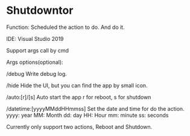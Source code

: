 # Shutdowntor

Function:
Scheduled the action to do. And do it.

IDE:  Visual Studio 2019

Support args call by cmd

Args options(optional):

/debug
Write debug log.

/hide
Hide the UI, but you can find the app by small icon.

/auto:[r]/[s]
Auto start the app r for reboot, s for shutdown

/datetime:[yyyyMMddHHmmss]
Set the date and time for do the action.
yyyy: year
MM: Month
dd: day
HH: Hour
mm: minute
ss: seconds

Currently only support two actions, Reboot and Shutdown.
